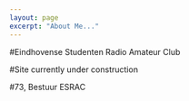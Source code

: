 ```yaml
---
layout: page
excerpt: "About Me..."
---
```


#Eindhovense Studenten Radio Amateur Club

#Site currently under construction

#73, Bestuur ESRAC
